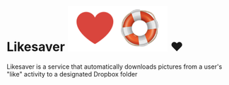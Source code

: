 # Likesaver ![lifesaver emoji](/lifesaver.png) :heart:
Likesaver is a service that automatically downloads pictures from a user's "like" activity to a designated Dropbox folder

